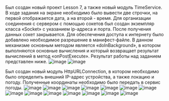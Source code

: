 Был создан новый проект Lesson 7, а также новый модуль TimeService. В ходе задания на экране необходимо было вывести две строчки, на первой отображается дата, а на второй - время.  Для организации соединения с сервером с помощью сокетов был создан экземпляр класса «Socket» с указанием ip-адреса и порта. После получения данных сокет закрывается. Для обеспечения доступа к интернету было добавлено необходимое разрешение в манифест-файле.  В данном механизме основным методом является «doInBackground», в котором выполняются основные вычисления и который возвращает результат вычислений в метод «onPostExecute». Результат работы над заданием представлен ниже.
![image](https://github.com/user-attachments/assets/7f131b0b-05b5-4aca-87b1-1f3083ef974c)
![image](https://github.com/user-attachments/assets/5dbaeb20-15db-4be8-864e-9ce7d7e50ba2)

Был создан новый модуль HttpURLConnection, в котором необходимо было определить внешний IP-адрес устройства, а также локацию и погоду. Полученные координаты необходимо было передать в сервис погоды.
![image](https://github.com/user-attachments/assets/9f261666-21ae-49ed-ad00-3ba3f29b9e2f)
![image](https://github.com/user-attachments/assets/d4d6875b-030a-4c13-8543-beef5e62e3cd)
![image](https://github.com/user-attachments/assets/c2e00211-dbbe-4e27-8068-60aaf296b3b3)
![image](https://github.com/user-attachments/assets/dfa2b4e9-b3fd-4b3b-bd06-8ee9f32570fb)
![image](https://github.com/user-attachments/assets/e8ded648-cd92-405e-a26d-17a3c68f11ce)
![image](https://github.com/user-attachments/assets/eeb5f02a-b7b0-40e4-bee7-363c606b3bb4)
![image](https://github.com/user-attachments/assets/4fd16a7a-e24c-43e9-b2aa-d96dc8068ad8)
![image](https://github.com/user-attachments/assets/4a7f6378-5030-429a-a78a-26c225ff3745)
![image](https://github.com/user-attachments/assets/f9c73aee-4f98-4fca-a123-d6618ffc1896)
![image](https://github.com/user-attachments/assets/6a55b97b-3c0d-4f35-9370-2259bd4d3404)
![image](https://github.com/user-attachments/assets/ae462a71-d0eb-41e9-97ad-b0bf5ba11e1b)
![image](https://github.com/user-attachments/assets/1c94d0f9-81e0-4f0a-aa15-f09235e18e4b)
![image](https://github.com/user-attachments/assets/09943abc-a913-4662-92aa-d88d598a4a7b)
![image](https://github.com/user-attachments/assets/7ec28adc-7d37-4f9f-87d3-60c2ad4a85ac)


